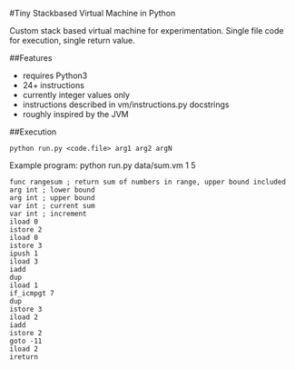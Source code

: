 #Tiny Stackbased Virtual Machine in Python

Custom stack based virtual machine for experimentation.
Single file code for execution, single return value.

##Features
* requires Python3
* 24+ instructions
* currently integer values only
* instructions described in vm/instructions.py docstrings
* roughly inspired by the JVM

##Execution
```
python run.py <code.file> arg1 arg2 argN
```

Example program: python run.py data/sum.vm 1 5
```
func rangesum ; return sum of numbers in range, upper bound included
arg int ; lower bound
arg int ; upper bound
var int ; current sum
var int ; increment
iload 0
istore 2
iload 0
istore 3
ipush 1
iload 3
iadd
dup
iload 1
if_icmpgt 7
dup
istore 3
iload 2
iadd
istore 2
goto -11
iload 2
ireturn
```